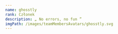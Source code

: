 ```yaml
---
name: ghosstly
rank: Członek
description: „ No errors, no fun ”
imgPath: /images/teamMembersAvatars/ghosstly.svg
---
```

